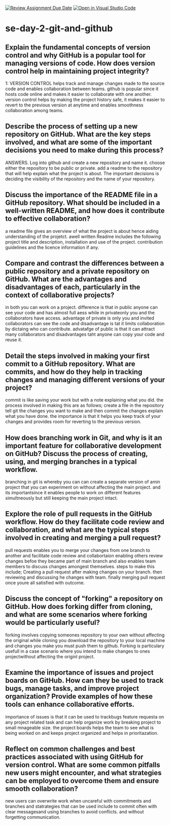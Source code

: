 [![Review Assignment Due Date](https://classroom.github.com/assets/deadline-readme-button-22041afd0340ce965d47ae6ef1cefeee28c7c493a6346c4f15d667ab976d596c.svg)](https://classroom.github.com/a/8wgCKhpZ)
[![Open in Visual Studio Code](https://classroom.github.com/assets/open-in-vscode-2e0aaae1b6195c2367325f4f02e2d04e9abb55f0b24a779b69b11b9e10269abc.svg)](https://classroom.github.com/online_ide?assignment_repo_id=15584252&assignment_repo_type=AssignmentRepo)
# se-day-2-git-and-github
## Explain the fundamental concepts of version control and why GitHub is a popular tool for managing versions of code. How does version control help in maintaining project integrity?
 1: VERSION CONTROL helps track and manage changes made to the source code and enables collaboration between teams.
 github is popular since it hosts code online and makes it easier to collaborate with one another.
 version control helps by making the project history safe, it makes it easier to revert to the previous version at anytime and enables smoothness collaboration among teams.

## Describe the process of setting up a new repository on GitHub. What are the key steps involved, and what are some of the important decisions you need to make during this process?
ANSWERS. Log into github and create a new repository and name it.
choose either the repository to be public or private.
add a readme to the repository that will help explain what the project is about.
The important decisions is deciding the visibility of the repository and the name of your repository.


## Discuss the importance of the README file in a GitHub repository. What should be included in a well-written README, and how does it contribute to effective collaboration?
a readme file gives an overview of what the project is about hence aiding understanding of the projetct.
awell written Readme includes the following project title and description, installation and use of the project.
contribution guidelines and the licence information if any.


## Compare and contrast the differences between a public repository and a private repository on GitHub. What are the advantages and disadvantages of each, particularly in the context of collaborative projects?
in both you can work on a project.
difference is that in public anyone can see your code and has almost full aess while in privateonly you and the collaborators have access.
advantage of private is only you and invited collaborators can see the code and disadvantage is tat it limits collaboration by dictaing who can contribute.
advatafge of public is that it can attract many collaborators and disadvantages taht anyone can copy your code and reuse it.

## Detail the steps involved in making your first commit to a GitHub repository. What are commits, and how do they help in tracking changes and managing different versions of your project?
commit is like saving your work but with a note explaining what you did. the process involved in making this are as follows; create a file in the repository
tell git the changes you want to make and then commit the changes explain what you have done.
the importance is that it helps you keep track of your changes and provides room for reverting to the previous version.


## How does branching work in Git, and why is it an important feature for collaborative development on GitHub? Discuss the process of creating, using, and merging branches in a typical workflow.
 branching in git is whereby you can can create a separate version of amin project that you can experiment on without affecting the main project. and its importantsince it enables people to work on different features simultneously but still keeping the main project intact.

 
## Explore the role of pull requests in the GitHub workflow. How do they facilitate code review and collaboration, and what are the typical steps involved in creating and merging a pull request?
pull requests enables you to merge your changes from one branch to another and facilitate code review and collabortaion enabling others review changes befoe they became part of main branch and also enables team members to discuss changes amongest themselves.
steps to make this include;
Creating a pull request after making changes on your branch.
then reviewing and discussing he changes with team.
finally merging pull request once youre all satisfied with outcome.

## Discuss the concept of "forking" a repository on GitHub. How does forking differ from cloning, and what are some scenarios where forking would be particularly useful?
forking involves copying someones repository to your own without affecting the original while cloning you download the repository to your local machine and changes you make you must push them to  github.
Forking is particulary usefull in a case scenario where you intend to make changes to ones projectwithout affecting the originl project.


## Examine the importance of issues and project boards on GitHub. How can they be used to track bugs, manage tasks, and improve project organization? Provide examples of how these tools can enhance collaborative efforts.
importance of issues is that it can be used to trackbugs feature requesta on any project related task and can help organize work by breaking project to small mnageable size. the project boards helps the team to see what is being worked on and keeps project organized and helps in prioritazation.

## Reflect on common challenges and best practices associated with using GitHub for version control. What are some common pitfalls new users might encounter, and what strategies can be employed to overcome them and ensure smooth collaboration?
new users can overwrite work when uncareful with commitments and branches and statrategies that can be used include to commit often with clear messagesand using branches to avoid conflicts. and without forgetting communication.
